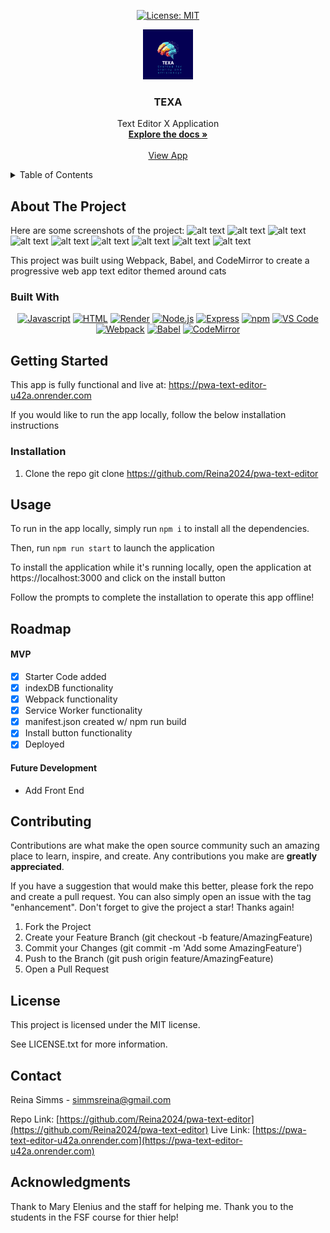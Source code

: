 <div align="center">

  <!-- Add badges using the following format: -->
  <!-- ![Name](urlToShieldHere)(urlToGithubHere) -->

[![License: MIT](https://img.shields.io/badge/License-MIT-yellow.svg)](https://opensource.org/licenses/MIT)


</div>

<!-- PROJECT LOGO -->

<div align="center">
  <a href="https://">
    <img src="./client/src/images/logoNew.png" alt="Logo" width="80" height="80">
  </a>

<h3 align="center">TEXA</h3>

  <p align="center">
   Text Editor X Application  <br />
    <a href="https://github.com/Reina2024/pwa-text-editor"><strong>Explore the docs »</strong></a>
    <br />
    <br />
    <a href="https://pwa-text-editor-u42a.onrender.com">View App</a>
  </p>
</div>

<!-- TABLE OF CONTENTS -->
<details>
  <summary>Table of Contents</summary>
  <ol>
    <li>
      <a href="#about-the-project">About The Project</a>
      <ul>
        <li><a href="#built-with">Built With</a></li>
      </ul>
    </li>
    <li>
      <a href="#getting-started">Getting Started</a>
      <ul>
        <li><a href="#installation">Installation</a></li>
      </ul>
    </li>
    <li><a href="#usage">Usage</a></li>
    <li><a href="#roadmap">Roadmap</a></li>
    <li><a href="#contributing">Contributing</a></li>
    <li><a href="#license">License</a></li>
    <li><a href="#contact">Contact</a></li>
    <li><a href="#acknowledgments">Acknowledgments</a></li>
  </ol>
</details>

<!-- ABOUT THE PROJECT -->

## About The Project
Here are some screenshots of the project:
![alt text](./client/src/images/Screenshot%202024-08-28%20at%2010.29.05 PM.png)
![alt text](./client/src/images/Screenshot%202024-08-28%20at%2010.29.28 PM.png)
![alt text](./client/src/images/Screenshot%202024-08-28%20at%2010.29.46 PM.png)
![alt text](./client/src/images/Screenshot%202024-08-28%20at%2010.30.46 PM.png)
![alt text](./client/src/images/Screenshot%202024-08-28%20at%2010.31.11 PM.png)
![alt text](./client/src/images/Screenshot%202024-08-28%20at%2010.31.22 PM.png)
![alt text](./client/src/images/Screenshot%202024-08-28%20at%2010.31.32 PM.png)
![alt text](./client/src/images/Screenshot%202024-08-28%20at%2010.31.53 PM.png)
![alt text](./client/src/images/Screenshot%202024-08-28%20at%2010.32.12 PM.png)

This project was built using Webpack, Babel, and CodeMirror to create a progressive web app text editor themed around cats

### Built With

<div align="center">

[![Javascript](https://img.shields.io/badge/Language-JavaScript-ff0000?style=plastic&logo=JavaScript&logoWidth=10)](https://javascript.info/)
[![HTML](https://img.shields.io/badge/Language-HTML/CSS-ff8000?style=plastic&logo=HTML5&logoWidth=10)](https://html.com/)
[![Render](https://img.shields.io/badge/Deployment-Render-00ff00?style=plastic&logo=render&logoWidth=10)](https://render.com)
[![Node.js](https://img.shields.io/badge/Framework-Node.js-ff0000?style=plastic&logo=Node.js&logoWidth=10)](https://nodejs.org/en/)
[![Express](https://img.shields.io/badge/Framework-Express-80ff00?style=plastic&logo=Express&logoWidth=10)](https://expressjs.com/)
[![npm](https://img.shields.io/badge/Tools-npm-ff0000?style=plastic&logo=npm&logoWidth=10)](https://www.npmjs.com/)
[![VS Code](https://img.shields.io/badge/IDE-VSCode-ff0000?style=plastic&logo=VisualStudioCode&logoWidth=10)](https://code.visualstudio.com/docs)
[![Webpack](https://img.shields.io/badge/Package-Webpack-ff0000?style=plastic&logo=Webpack&logoWidth=10)](https://webpack.js.org/)
[![Babel](https://img.shields.io/badge/Package-Babel-ff0000?style=plastic&logo=Babel&logoWidth=10)](https://babeljs.io/)
[![CodeMirror](https://img.shields.io/badge/Package-CodeMirror-ff0000?style=plastic&logo=CodeMirror&logoWidth=10)](https://codemirror.net/)

</div>

<!-- GETTING STARTED -->

## Getting Started

This app is fully functional and live at:
https://pwa-text-editor-u42a.onrender.com

If you would like to run the app locally, follow the below installation instructions

### Installation

1. Clone the repo
   git clone https://github.com/Reina2024/pwa-text-editor

<!-- USAGE EXAMPLES -->

## Usage

To run in the app locally, simply run `npm i` to install all the dependencies.

Then, run `npm run start` to launch the application

To install the application while it's running locally, open the application at https://localhost:3000 and click on the install button

Follow the prompts to complete the installation to operate this app offline!

<!-- ROADMAP -->

## Roadmap

#### MVP

- [x] Starter Code added
- [x] indexDB functionality
- [x] Webpack functionality
- [x] Service Worker functionality
- [x] manifest.json created w/ npm run build
- [x] Install button functionality
- [x] Deployed

#### Future Development

- Add Front End
<!-- CONTRIBUTING -->

## Contributing

Contributions are what make the open source community such an amazing place to learn, inspire, and create. Any contributions you make are **greatly appreciated**.

If you have a suggestion that would make this better, please fork the repo and create a pull request. You can also simply open an issue with the tag "enhancement".
Don't forget to give the project a star! Thanks again!

1. Fork the Project
2. Create your Feature Branch (git checkout -b feature/AmazingFeature)
3. Commit your Changes (git commit -m 'Add some AmazingFeature')
4. Push to the Branch (git push origin feature/AmazingFeature)
5. Open a Pull Request

<!-- LICENSE -->

## License

This project is licensed under the MIT license.

See LICENSE.txt for more information.

<!-- CONTACT -->

## Contact

Reina Simms - simmsreina@gmail.com

Repo Link: [https://github.com/Reina2024/pwa-text-editor](https://github.com/Reina2024/pwa-text-editor)
Live Link: [https://pwa-text-editor-u42a.onrender.com](https://pwa-text-editor-u42a.onrender.com)

<!-- ACKNOWLEDGMENTS -->

## Acknowledgments

Thank to Mary Elenius and the staff for helping me. Thank you to the students in the FSF course for thier help!
